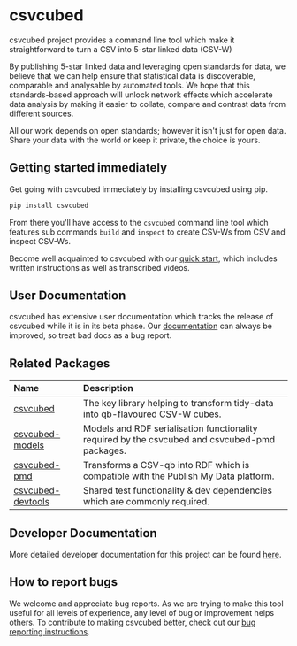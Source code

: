 # csvcubed

csvcubed project provides a command line tool which make it straightforward to turn a CSV into 5-star linked data (CSV-W)

By publishing 5-star linked data and leveraging open standards for data, we believe that we can help ensure that statistical data is discoverable, comparable and analysable by automated tools. We hope that this standards-based approach will unlock network effects which accelerate data analysis by making it easier to collate, compare and contrast data from different sources.

All our work depends on open standards; however it isn't just for open data. Share your data with the world or keep it private, the choice is yours.

## Getting started immediately

Get going with csvcubed immediately by installing csvcubed using pip.

```bash
pip install csvcubed
```

From there you'll have access to the `csvcubed` command line tool which features sub commands `build` and `inspect` to create CSV-Ws from CSV and inspect CSV-Ws.

Become well acquainted to csvcubed with our [quick start](https://gss-cogs.github.io/csvcubed-docs/external/quick-start/), which includes written instructions as well as transcribed videos.

## User Documentation

csvcubed has extensive user documentation which tracks the release of csvcubed while it is in its beta phase. Our [documentation](https://gss-cogs.github.io/csvcubed-docs/external/) can always be improved, so treat bad docs as a bug report.

## Related Packages

| Name                                                               | Description                                                                                    |
| :----------------------------------------------------------------- | :--------------------------------------------------------------------------------------------- |
| [csvcubed](./README.md)                                            | The key library helping to transform tidy-data into qb-flavoured CSV-W cubes.                  |
| [csvcubed-models](https://github.com/gss-Cogs/csvcubed-models)     | Models and RDF serialisation functionality required by the csvcubed and csvcubed-pmd packages. |
| [csvcubed-pmd](https://github.com/gss-Cogs/csvcubed-pmd)           | Transforms a CSV-qb into RDF which is compatible with the Publish My Data platform.            |
| [csvcubed-devtools](https://github.com/gss-Cogs/csvcubed-devtools) | Shared test functionality & dev dependencies which are commonly required.                      |

## Developer Documentation

More detailed developer documentation for this project can be found [here](./docs/developer.md).

## How to report bugs

We welcome and appreciate bug reports. As we are trying to make this tool useful for all levels of experience, any level of bug or improvement helps others. To contribute to making csvcubed better, check out our [bug reporting instructions](https://gss-cogs.github.io/csvcubed-docs/external/guides/raise-issue/).

